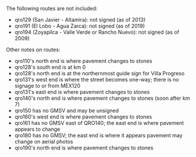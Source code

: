 The following routes are not included:
* qro129 (San Javier - Altamira): not signed (as of 2013)
* qro191 (El Lobo - Agua Zarca): not signed (as of 2019)
* qro194 (Zoyapilca - Valle Verde or Rancho Nuevo): not signed (as of 2009)

Other notes on routes:
* qro110's north end is where pavement changes to stones
* qro128's south end is at km 0
* qro128's north end is at the northernmost guide sign for Villa Progreso
* qro131's west end is where the street becomes one-way; there is no signage to or from MEX120
* qro131's east end is where pavement changes to stones
* qro140's north end is where pavement changes to stones (soon after km 7)
* qro150 has no GMSV and may be unsigned
* qro160's west end is where pavement changes to stones
* qro161 has no GMSV east of QRO140; the east end is where pavement appears to change
* qro180 has no GMSV; the east end is where it appears pavement may change on aerial photos
* qro190's north end is where pavement changes to stones

